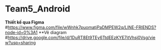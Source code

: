 # Team5_Android
**Thiết kế qua Figma**
#https://www.figma.com/file/wWnhk7puomatjPaDMPEW2q/LINE-FRIENDS?node-id=0%3A1
**Vẽ diagram
#https://drive.google.com/file/d/1DuRT8Et9TEy6TtdEEzKYE7itVhsj0Vsg/view?usp=sharing
